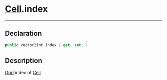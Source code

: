 # [Cell](GridSystem.md##CELL-INCLUDES).index
---
## Declaration
```csharp
public Vector2Int index { get; set; }
```

## Description
[Grid](GridSystem.md##GRID-INCLUDES) index of [Cell](GridSystem.md##CELL-INCLUDES)
